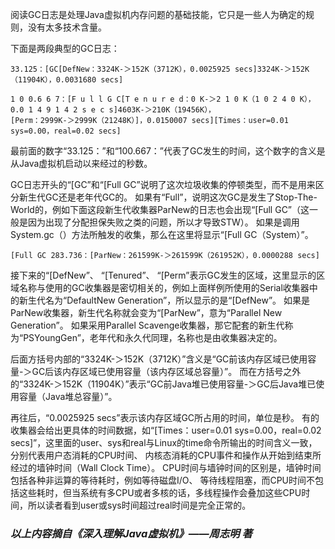 阅读GC日志是处理Java虚拟机内存问题的基础技能，它只是一些人为确定的规则，没有太多技术含量。

下面是两段典型的GC日志：

```
33.125：[GC[DefNew：3324K-＞152K（3712K），0.0025925 secs]3324K-＞152K（11904K），0.0031680 secs]

1 0 0.6 6 7：[F u l l G C[T e n u r e d：0 K-＞2 1 0 K（1 0 2 4 0 K），0.0 1 4 9 1 4 2 s e c s]4603K-＞210K（19456K），
[Perm：2999K-＞2999K（21248K）]，0.0150007 secs][Times：user=0.01 sys=0.00，real=0.02 secs]
```

最前面的数字“33.125：”和“100.667：”代表了GC发生的时间，这个数字的含义是从Java虚拟机启动以来经过的秒数。

GC日志开头的“\[GC”和“\[Full GC”说明了这次垃圾收集的停顿类型，而不是用来区分新生代GC还是老年代GC的。 如果有“Full”，说明这次GC是发生了Stop-The-World的，例如下面这段新生代收集器ParNew的日志也会出现“\[Full GC”（这一般是因为出现了分配担保失败之类的问题，所以才导致STW）。 如果是调用System.gc（）方法所触发的收集，那么在这里将显示“\[Full GC（System）”。

```
[Full GC 283.736：[ParNew：261599K-＞261599K（261952K），0.0000288 secs]
```

接下来的“\[DefNew”、 “\[Tenured”、 “\[Perm”表示GC发生的区域，这里显示的区域名称与使用的GC收集器是密切相关的，例如上面样例所使用的Serial收集器中的新生代名为“DefaultNew Generation”，所以显示的是“\[DefNew”。 如果是ParNew收集器，新生代名称就会变为“\[ParNew”，意为“Parallel New Generation”。 如果采用Parallel Scavenge收集器，那它配套的新生代称为“PSYoungGen”，老年代和永久代同理，名称也是由收集器决定的。

后面方括号内部的“3324K-＞152K（3712K）”含义是“GC前该内存区域已使用容量-＞GC后该内存区域已使用容量（该内存区域总容量）”。 而在方括号之外的“3324K-＞152K（11904K）”表示“GC前Java堆已使用容量-＞GC后Java堆已使用容量（Java堆总容量）”。

再往后，“0.0025925 secs”表示该内存区域GC所占用的时间，单位是秒。 有的收集器会给出更具体的时间数据，如“\[Times：user=0.01 sys=0.00，real=0.02 secs\]”，这里面的user、sys和real与Linux的time命令所输出的时间含义一致，分别代表用户态消耗的CPU时间、 内核态消耗的CPU事件和操作从开始到结束所经过的墙钟时间（Wall Clock Time）。 CPU时间与墙钟时间的区别是，墙钟时间包括各种非运算的等待耗时，例如等待磁盘I/O、 等待线程阻塞，而CPU时间不包括这些耗时，但当系统有多CPU或者多核的话，多线程操作会叠加这些CPU时间，所以读者看到user或sys时间超过real时间是完全正常的。

### _**以上内容摘自《深入理解Java虚拟机》——周志明 著**_



